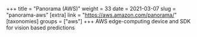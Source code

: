 +++
title = "Panorama (AWS)"
weight = 33
date = 2021-03-07
slug = "panorama-aws"
[extra]
link = "https://aws.amazon.com/panorama/"
[taxonomies]
groups = ["aws"]
+++
AWS edge-computing device and SDK for vision based predictions

